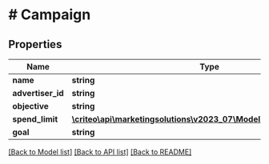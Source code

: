 # # Campaign

## Properties

Name | Type | Description | Notes
------------ | ------------- | ------------- | -------------
**name** | **string** |  | [optional]
**advertiser_id** | **string** |  | [optional]
**objective** | **string** |  | [optional]
**spend_limit** | [**\criteo\api\marketingsolutions\v2023_07\Model\CampaignSpendLimit**](CampaignSpendLimit.md) |  | [optional]
**goal** | **string** |  | [optional]

[[Back to Model list]](../../README.md#models) [[Back to API list]](../../README.md#endpoints) [[Back to README]](../../README.md)
